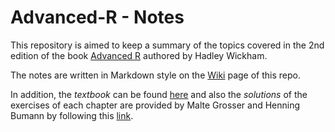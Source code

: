 # Advanced-R - Notes

This repository is aimed to keep a summary of the topics covered in the 2nd edition of the book [Advanced R](https://www.amazon.com/Advanced-Second-Chapman-Hall-CRC/dp/0815384572) authored by Hadley Wickham.

The notes are written in Markdown style on the [Wiki](https://github.com/alexandrehsd/Advanced-R-Notes/wiki) page of this repo.

In addition, the _textbook_ can be found [here](https://adv-r.hadley.nz/) and also the _solutions_ of the exercises of each chapter are provided by Malte Grosser and Henning Bumann by following this [link](https://advanced-r-solutions.rbind.io/).
